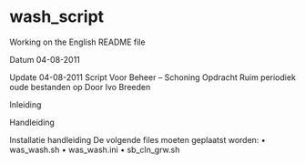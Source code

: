# wash_script

Working on the English README file

Datum		04-08-2011

Update		04-08-2011
Script		Voor Beheer – Schoning
Opdracht		Ruim periodiek oude bestanden op
Door		Ivo Breeden

Inleiding


Handleiding



Installatie handleiding
De volgende files moeten geplaatst worden:
•	was_wash.sh
•	was_wash.ini
•	sb_cln_grw.sh
